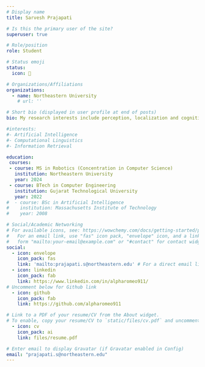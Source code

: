 ```yaml
---
# Display name
title: Sarvesh Prajapati

# Is this the primary user of the site?
superuser: true

# Role/position
role: Student

# Status emoji
status: 
  icon: 🤖

# Organizations/Affiliations
organizations:
  - name: Northeastern University
    # url: ''

# Short bio (displayed in user profile at end of posts)
bio: My research interests include perception, localization and cognition.

#interests:
#- Artificial Intelligence
#- Computational Linguistics
#- Information Retrieval

education:
 courses:
 - course: MS in Robotics (Concentration in Computer Science)
   institution: Northeastern University
   year: 2024
 - course: BTech in Computer Engineering
   institution: Gujarat Technological University
   year: 2022
#  - course: BSc in Artificial Intelligence
#    institution: Massachusetts Institute of Technology
#    year: 2008

# Social/Academic Networking
# For available icons, see: https://wowchemy.com/docs/getting-started/page-builder/#icons
#   For an email link, use "fas" icon pack, "envelope" icon, and a link in the
#   form "mailto:your-email@example.com" or "#contact" for contact widget.
social:
  - icon: envelope
    icon_pack: fas
    link: 'mailto:prajapati.s@northeastern.edu' # For a direct email link, use "mailto:test@example.org".
  - icon: linkedin
    icon_pack: fab
    link: https://www.linkedin.com/in/alpharomeo911/
# Uncomment below for Github link
  - icon: github
    icon_pack: fab
    link: https://github.com/alpharomeo911

# Link to a PDF of your resume/CV from the About widget.
# To enable, copy your resume/CV to `static/files/cv.pdf` and uncomment the lines below.
  - icon: cv
    icon_pack: ai
    link: files/resume.pdf

# Enter email to display Gravatar (if Gravatar enabled in Config)
email: "prajapati.s@northeastern.edu"
---
```


